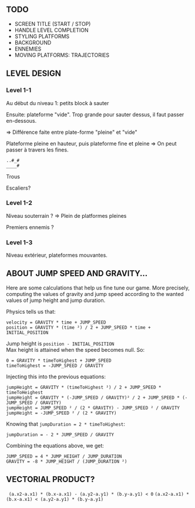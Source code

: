 ## TODO

* SCREEN TITLE (START / STOP)
* HANDLE LEVEL COMPLETION
* STYLING PLATFORMS
* BACKGROUND
* ENNEMIES
* MOVING PLATFORMS: TRAJECTORIES

## LEVEL DESIGN

### Level 1-1

Au début du niveau 1: petits block à sauter

Ensuite: plateforme "vide". Trop grande pour sauter dessus, il faut passer en-dessous.

=> Différence faite entre plate-forme "pleine" et "vide"

Plateforme pleine en hauteur, puis plateforme fine et pleine => On peut passer à travers les fines.

``..#_#`` \
``____#``

Trous

Escaliers?

### Level 1-2

Niveau souterrain ? => Plein de platformes pleines

Premiers ennemis ?

### Level 1-3

Niveau extérieur, plateformes mouvantes.

## ABOUT JUMP SPEED AND GRAVITY...

Here are some calculations that help us fine tune our game. More precisely, computing the values of gravity and jump speed according to the wanted values of jump height and jump duration.

Physics tells us that:

``velocity = GRAVITY * time + JUMP_SPEED `` \
``position = GRAVITY * (time ²) / 2 + JUMP_SPEED * time + INITIAL_POSITION``

Jump height is ``position - INITIAL_POSITION`` \
Max height is attained when the speed becomes null. So:

``0 = GRAVITY * timeToHighest + JUMP_SPEED`` \
``timeToHighest = -JUMP_SPEED / GRAVITY``

Injecting this into the previous equations:

``jumpHeight = GRAVITY * (timeToHighest ²) / 2 + JUMP_SPEED * timeToHeighest`` \
``jumpHeight = GRAVITY * (-JUMP_SPEED / GRAVITY)² / 2 + JUMP_SPEED * (-JUMP_SPEED / GRAVITY)`` \
``jumpHeight = JUMP_SPEED ² / (2 * GRAVITY) - JUMP_SPEED ² / GRAVITY`` \
``jumpHeight = -JUMP_SPEED ² / (2 * GRAVITY)``

Knowing that ``jumpDuration = 2 * timeToHighest``:

``jumpDuration = - 2 * JUMP_SPEED / GRAVITY``

Combining the equations above, we get:

``JUMP_SPEED = 4 * JUMP_HEIGHT / JUMP_DURATION`` \
``GRAVITY = -8 * JUMP_HEIGHT / (JUMP_DURATION ²)``

## VECTORIAL PRODUCT?

`` (a.x2-a.x1) * (b.x-a.x1) - (a.y2-a.y1) * (b.y-a.y1) < 0``
`` (a.x2-a.x1) * (b.x-a.x1) < (a.y2-a.y1) * (b.y-a.y1) ``